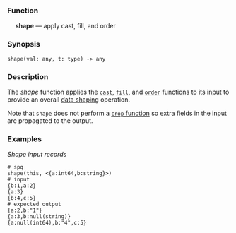 ### Function

&emsp; **shape** &mdash;  apply cast, fill, and order

### Synopsis

```
shape(val: any, t: type) -> any
```

### Description

The _shape_ function applies the
[`cast`](cast.md),
[`fill`](fill.md), and
[`order`](order.md) functions to its input to provide an
overall [data shaping](../shaping.md) operation.

Note that `shape` does not perform a [`crop` function](./crop.md) so
extra fields in the input are propagated to the output.

### Examples

_Shape input records_
```mdtest-spq
# spq
shape(this, <{a:int64,b:string}>)
# input
{b:1,a:2}
{a:3}
{b:4,c:5}
# expected output
{a:2,b:"1"}
{a:3,b:null(string)}
{a:null(int64),b:"4",c:5}
```
